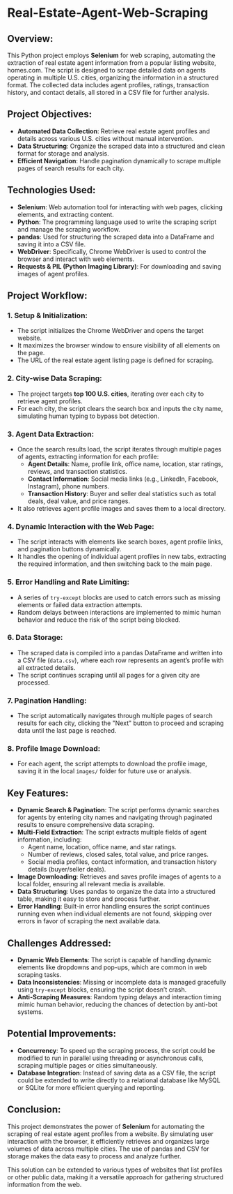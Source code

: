 # Real-Estate-Agent-Web-Scraping

## Overview:
This Python project employs **Selenium** for web scraping, automating the extraction of real estate agent information from a popular listing website, homes.com. The script is designed to scrape detailed data on agents operating in multiple U.S. cities, organizing the information in a structured format. The collected data includes agent profiles, ratings, transaction history, and contact details, all stored in a CSV file for further analysis.

## Project Objectives:
- **Automated Data Collection**: Retrieve real estate agent profiles and details across various U.S. cities without manual intervention.
- **Data Structuring**: Organize the scraped data into a structured and clean format for storage and analysis.
- **Efficient Navigation**: Handle pagination dynamically to scrape multiple pages of search results for each city.

## Technologies Used:
- **Selenium**: Web automation tool for interacting with web pages, clicking elements, and extracting content.
- **Python**: The programming language used to write the scraping script and manage the scraping workflow.
- **pandas**: Used for structuring the scraped data into a DataFrame and saving it into a CSV file.
- **WebDriver**: Specifically, Chrome WebDriver is used to control the browser and interact with web elements.
- **Requests & PIL (Python Imaging Library)**: For downloading and saving images of agent profiles.

## Project Workflow:

### 1. Setup & Initialization:
- The script initializes the Chrome WebDriver and opens the target website.
- It maximizes the browser window to ensure visibility of all elements on the page.
- The URL of the real estate agent listing page is defined for scraping.

### 2. City-wise Data Scraping:
- The project targets **top 100 U.S. cities**, iterating over each city to retrieve agent profiles.
- For each city, the script clears the search box and inputs the city name, simulating human typing to bypass bot detection.

### 3. Agent Data Extraction:
- Once the search results load, the script iterates through multiple pages of agents, extracting information for each profile:
    - **Agent Details**: Name, profile link, office name, location, star ratings, reviews, and transaction statistics.
    - **Contact Information**: Social media links (e.g., LinkedIn, Facebook, Instagram), phone numbers.
    - **Transaction History**: Buyer and seller deal statistics such as total deals, deal value, and price ranges.
- It also retrieves agent profile images and saves them to a local directory.

### 4. Dynamic Interaction with the Web Page:
- The script interacts with elements like search boxes, agent profile links, and pagination buttons dynamically.
- It handles the opening of individual agent profiles in new tabs, extracting the required information, and then switching back to the main page.

### 5. Error Handling and Rate Limiting:
- A series of `try-except` blocks are used to catch errors such as missing elements or failed data extraction attempts.
- Random delays between interactions are implemented to mimic human behavior and reduce the risk of the script being blocked.

### 6. Data Storage:
- The scraped data is compiled into a pandas DataFrame and written into a CSV file (`data.csv`), where each row represents an agent’s profile with all extracted details.
- The script continues scraping until all pages for a given city are processed.

### 7. Pagination Handling:
- The script automatically navigates through multiple pages of search results for each city, clicking the "Next" button to proceed and scraping data until the last page is reached.

### 8. Profile Image Download:
- For each agent, the script attempts to download the profile image, saving it in the local `images/` folder for future use or analysis.

## Key Features:

- **Dynamic Search & Pagination**: The script performs dynamic searches for agents by entering city names and navigating through paginated results to ensure comprehensive data scraping.
- **Multi-Field Extraction**: The script extracts multiple fields of agent information, including:
    - Agent name, location, office name, and star ratings.
    - Number of reviews, closed sales, total value, and price ranges.
    - Social media profiles, contact information, and transaction history details (buyer/seller deals).
- **Image Downloading**: Retrieves and saves profile images of agents to a local folder, ensuring all relevant media is available.
- **Data Structuring**: Uses pandas to organize the data into a structured table, making it easy to store and process further.
- **Error Handling**: Built-in error handling ensures the script continues running even when individual elements are not found, skipping over errors in favor of scraping the next available data.

## Challenges Addressed:

- **Dynamic Web Elements**: The script is capable of handling dynamic elements like dropdowns and pop-ups, which are common in web scraping tasks.
- **Data Inconsistencies**: Missing or incomplete data is managed gracefully using `try-except` blocks, ensuring the script doesn’t crash.
- **Anti-Scraping Measures**: Random typing delays and interaction timing mimic human behavior, reducing the chances of detection by anti-bot systems.

## Potential Improvements:

- **Concurrency**: To speed up the scraping process, the script could be modified to run in parallel using threading or asynchronous calls, scraping multiple pages or cities simultaneously.
- **Database Integration**: Instead of saving data as a CSV file, the script could be extended to write directly to a relational database like MySQL or SQLite for more efficient querying and reporting.

## Conclusion:
This project demonstrates the power of **Selenium** for automating the scraping of real estate agent profiles from a website. By simulating user interaction with the browser, it efficiently retrieves and organizes large volumes of data across multiple cities. The use of pandas and CSV for storage makes the data easy to process and analyze further.

This solution can be extended to various types of websites that list profiles or other public data, making it a versatile approach for gathering structured information from the web.
